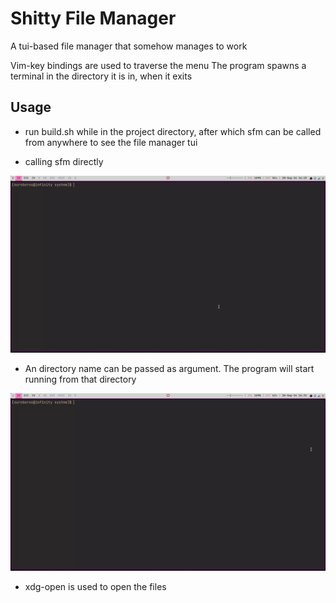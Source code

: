 # Shitty File Manager

A tui-based file manager that somehow manages to work

Vim-key bindings are used to traverse the menu 
The program spawns a terminal in the directory it is in, when it exits

## Usage
- run build.sh while in the project directory, after which sfm can be called from anywhere to see the file manager tui

- calling sfm directly

![](data/example.webp)
- An directory name can be passed as argument. 
The program will start running from that directory

![](data/example_arg.webp)
- xdg-open is used to open the files
